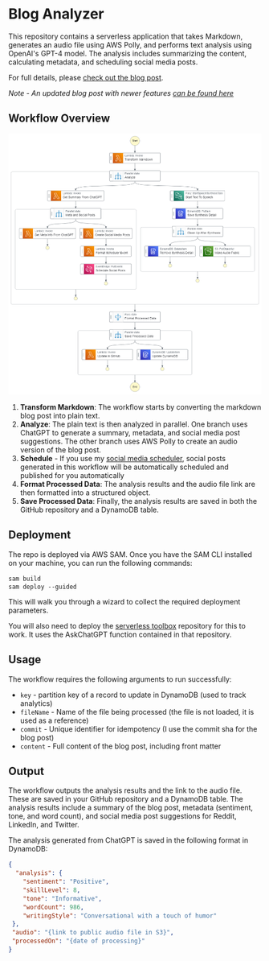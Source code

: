 # Blog Analyzer

This repository contains a serverless application that takes Markdown, generates an audio file using AWS Polly, and performs text analysis using OpenAI's GPT-4 model. The analysis includes summarizing the content, calculating metadata, and scheduling social media posts.

For full details, please [check out the blog post](https://readysetcloud.io/blog/allen.helton/blog-level-up-writer-analytics-and-text-to-speech).

*Note - An updated blog post with newer features [can be found here](https://readysetcloud.io/blog/allen.helton/automatic-social-posts)*

## Workflow Overview

![](/images/workflow.png)

1. **Transform Markdown**: The workflow starts by converting the markdown blog post into plain text.
2. **Analyze**: The plain text is then analyzed in parallel. One branch uses ChatGPT to generate a summary, metadata, and social media post suggestions. The other branch uses AWS Polly to create an audio version of the blog post.
3. **Schedule** - If you use my [social media scheduler](https://github.com/allenheltondev/social-media-scheduler), social posts generated in this workflow will be automatically scheduled and published for you automatically
4. **Format Processed Data**: The analysis results and the audio file link are then formatted into a structured object.
5. **Save Processed Data**: Finally, the analysis results are saved in both the GitHub repository and a DynamoDB table.

## Deployment

The repo is deployed via AWS SAM. Once you have the SAM CLI installed on your machine, you can run the following commands:

```
sam build
sam deploy --guided
```

This will walk you through a wizard to collect the required deployment parameters.

You will also need to deploy the [serverless toolbox](https://github.com/allenheltondev/serverless-toolbox) repository for this to work. It uses the AskChatGPT function contained in that repository.

## Usage

The workflow requires the following arguments to run successfully:

* `key` - partition key of a record to update in DynamoDB (used to track analytics)
* `fileName` - Name of the file being processed (the file is not loaded, it is used as a reference)
* `commit` - Unique identifier for idempotency (I use the commit sha for the blog post)
* `content` - Full content of the blog post, including front matter

## Output

The workflow outputs the analysis results and the link to the audio file. These are saved in your GitHub repository and a DynamoDB table. The analysis results include a summary of the blog post, metadata (sentiment, tone, and word count), and social media post suggestions for Reddit, LinkedIn, and Twitter.

The analysis generated from ChatGPT is saved in the following format in DynamoDB:

```json
{
  "analysis": {
    "sentiment": "Positive",
    "skillLevel": 8,
    "tone": "Informative",
    "wordCount": 986,
    "writingStyle": "Conversational with a touch of humor"
 },
 "audio": "{link to public audio file in S3}",
 "processedOn": "{date of processing}"
}
```
